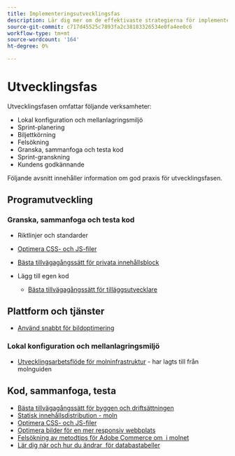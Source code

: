 ```yaml
---
title: Implementeringsutvecklingsfas
description: Lär dig mer om de effektivaste strategierna för implementering i utvecklingsfasen av Adobe Commerce-projekt.
source-git-commit: c717d45525c7893fa2c38183326534e0fa4ee0c6
workflow-type: tm+mt
source-wordcount: '164'
ht-degree: 0%

---
```



# Utvecklingsfas

Utvecklingsfasen omfattar följande verksamheter:

- Lokal konfiguration och mellanlagringsmiljö
- Sprint-planering
- Biljettkörning
- Felsökning
- Granska, sammanfoga och testa kod
- Sprint-granskning
- Kundens godkännande

Följande avsnitt innehåller information om god praxis för utvecklingsfasen.

## Programutveckling

### Granska, sammanfoga och testa kod

- Riktlinjer och standarder

<!--Assets not yet integrated
  - [Development best practices](https://wiki.corp.adobe.com/x/nT4ykw)
  - [Code Review](https://wiki.corp.adobe.com/x/qT4ykw)
  - [Debugging Magento 2](https://wiki.corp.adobe.com/x/nz4ykw) (wiki)
-->
- [Optimera CSS- och JS-filer](optimize-css-js-files.md)
- [Bästa tillvägagångssätt för privata innehållsblock](private-content-block-configuration.md)

- Lägg till egen kod
   - [Bästa tillvägagångssätt för tilläggsutvecklare](https://developer.adobe.com/commerce/php/best-practices/)

<!--Assets not yet integrated

  - [Best practices for theme development](https://wiki.corp.adobe.com/pages/viewpage.action?spaceKey=MAGPS&title=Best+Practices+for+Theme+Development)
  - [Module basis](https://wiki.corp.adobe.com/x/kz4ykw) (wiki) — Develop custom modules
  - [Exception Handling](https://wiki.corp.adobe.com/x/nz4ykw)
  - [Custom code copyrights](https://wiki.corp.adobe.com/x/lj4ykw)
- Source control and package management - wiki articles
  - [Code management - Git vs. Composer](https://wiki.corp.adobe.com/x/pz4ykw)
  - [Git branching strategy](https://wiki.corp.adobe.com/display/MAGPS/Git+Branching+Strategy)
  - [Composer development](https://wiki.corp.adobe.com/x/mD4ykw)
  - [Composer patching](https://wiki.corp.adobe.com/x/mj4ykw)
  - [Composer project structure](https://wiki.corp.adobe.com/x/mT4ykw)
  - [Composer tips and tricks](https://wiki.corp.adobe.com/x/lz4ykw)
-->

## Plattform och tjänster

- [Använd snabbt för bildoptimering](image-optimization.md)

### Lokal konfiguration och mellanlagringsmiljö

- [Utvecklingsarbetsflöde för molninfrastruktur](https://devdocs.magento.com/cloud/architecture/pro-develop-deploy-workflow.html) - har lagts till från molnguiden

## Kod, sammanfoga, testa

- [Bästa tillvägagångssätt för byggen och driftsättningen](https://devdocs.magento.com/cloud/reference/discover-deploy.html#best-practices)
- [Statisk innehållsdistribution - moln](static-content-deployment.md)
- [Optimera CSS- och JS-filer](optimize-css-js-files.md)
- [Optimera bilder för en mer responsiv webbplats](image-optimization.md)
- [Felsökning av metodtips för Adobe Commerce om &#x200B; i molnet](troubleshooting.md)
- [Lär dig när och hur du ändrar &#x200B; för databastabeller](modifying-core-and-third-party-tables.md)
